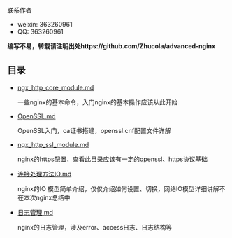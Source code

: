 
联系作者
- weixin: 363260961
- QQ: 363260961

**编写不易，转载请注明出处https://github.com/Zhucola/advanced-nginx**

## 目录
* [ngx_http_core_module.md](https://github.com/Zhucola/advanced-nginx/blob/master/ngx_http_core_module.md)

    一些nginx的基本命令，入门nginx的基本操作应该从此开始
* [OpenSSL.md](https://github.com/Zhucola/advanced-nginx/blob/master/OpenSSL.md)

    OpenSSL入门，ca证书搭建，openssl.cnf配置文件详解
* [ngx_http_ssl_module.md](https://github.com/Zhucola/advanced-nginx/blob/master/ngx_http_ssl_module.md)

    nginx的https配置，查看此目录应该有一定的openssl、https协议基础

* [连接处理方法IO.md](https://github.com/Zhucola/advanced-nginx/blob/master/连接处理方法IO.md)

    nginx的IO 模型简单介绍，仅仅介绍如何设置、切换，网络IO模型详细讲解不在本次nginx总结中
    
* [日志管理.md](https://github.com/Zhucola/advanced-nginx/blob/master/日志管理.md)

    nginx的日志管理，涉及error、access日志、日志结构等
